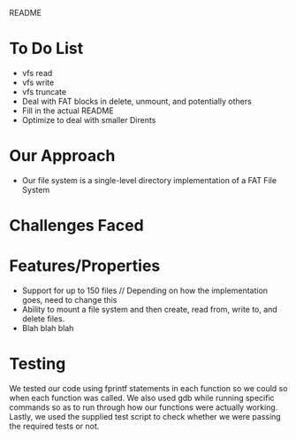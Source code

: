 README

To Do List
=================

* vfs read
* vfs write
* vfs truncate
* Deal with FAT blocks in delete, unmount, and potentially others
* Fill in the actual README
* Optimize to deal with smaller Dirents

Our Approach
=============
* Our file system is a single-level directory implementation of a FAT File System

Challenges Faced
==================



Features/Properties
===================
* Support for up to 150 files // Depending on how the implementation goes, need to change this
* Ability to mount a file system and then create, read from, write to, and delete files. 
* Blah blah blah 


Testing
=========
We tested our code using fprintf statements in each function so we could so when each function was called. We also used gdb while running specific commands so as to run through how our functions were actually working. Lastly, we used the supplied test script to check whether we were passing the required tests or not.
